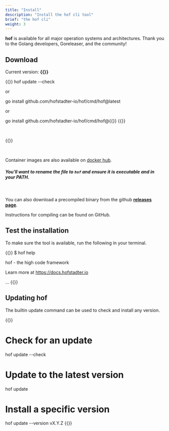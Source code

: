 ```yaml
---
title: "Install"
description: "Install the hof cli tool"
brief: "the hof cli"
weight: 3
---
```


__hof__ is available for all major operation systems
and architectures. Thank you to the Golang developers, Goreleaser, and the community!

## Download

Current version: <b>{{<hof-rel-link>}}</b>

{{<codeInner lang="sh">}}
hof update --check

or

go install github.com/hofstadter-io/hof/cmd/hof@latest

or

go install github.com/hofstadter-io/hof/cmd/hof@{{<hof-version>}}
{{</codeInner>}}

<br>

{{<hof-dl-btns>}}

<br>

Container images are also available on [docker hub](https://hub.docker.com/r/hofstadter/hof/tags).


##### You'll want to rename the file to `hof` and ensure it is executable and in your PATH.

<br>

You can also download a precompiled binary from the github
__[releases page](https://github.com/hofstadter-io/hof/releases)__.

Instructions for compiling can be found on GitHub.


## Test the installation

To make sure the tool is available, run the following in your terminal.

{{<codeInner lang="sh">}}
$ hof help

hof - the high code framework

  Learn more at https://docs.hofstadter.io
	
...
{{</codeInner>}}

## Updating __hof__

The builtin update command can be used to check and install any version.

{{<codeInner lang="sh">}}
# Check for an update
hof update --check

# Update to the latest version
hof update

# Install a specific version
hof update --version vX.Y.Z
{{</codeInner>}}


